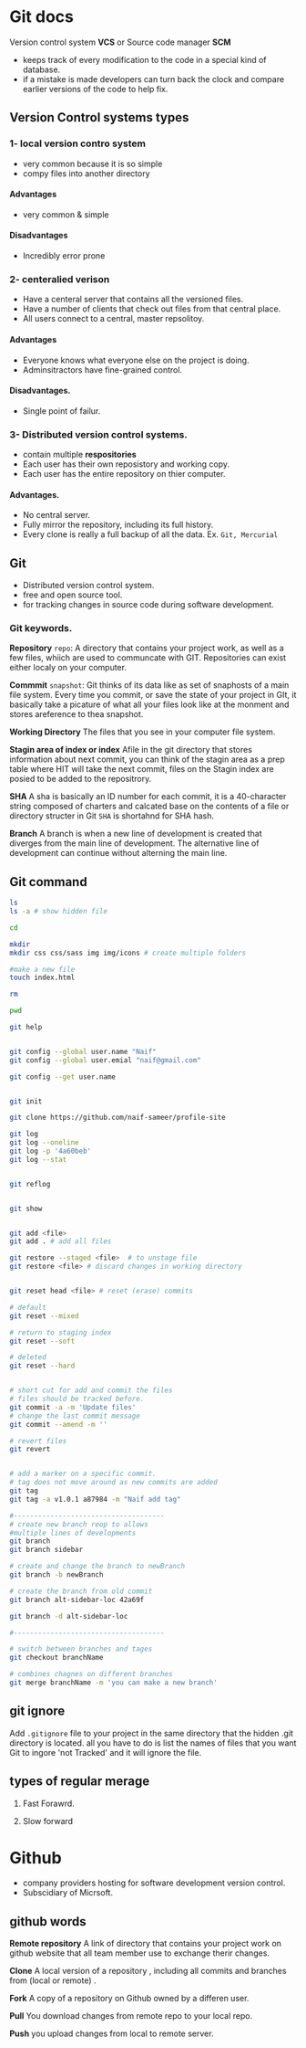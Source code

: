 # Git docs
Version control system **VCS** or Source code manager **SCM**
- keeps track of every modification to the code in a special kind of database.
- if a mistake is made developers can turn back the clock and compare earlier versions of the code to help fix.

## Version Control systems types

### 1- local version contro system
- very common because it is so simple 
- compy files into another directory

#### Advantages
- very common & simple 

#### Disadvantages
- Incredibly error prone


### 2- centeralied verison
- Have a centeral server that contains all the versioned files.
- Have a number of clients that check out files from that central place.
- All users connect to a central, master repsolitoy.

#### Advantages
- Everyone knows what everyone else on the project is doing.
- Adminsitractors have fine-grained control.

#### Disadvantages.
- Single point of failur.


### 3- Distributed version control systems.
- contain multiple **respositories**
- Each user has their own reposistory and working copy.
- Each user has the entire repository on thier computer.

#### Advantages.
- No central server.
- Fully mirror the repository, including its full history.
- Every clone is really a full backup of all the data.
Ex. `Git, Mercurial`


## Git
- Distributed version control system.
- free and open source tool.
- for tracking changes in source code during software development.

### Git keywords.

**Repository** `repo`: A directory that contains your project work, as well as a few files, whiich are used to communcate with GIT. Repositories can exist either localy on your computer.

**Commmit** `snapshot`: Git thinks of its data like as set of snaphosts of a main file system. Every time you commit, or save the state of your project in GIt, it basically take a picature of what all your files look like at the monment and stores areference to thea snapshot.

**Working Directory** The files that you see in your computer file system.

**Stagin area of index or index** Afile in the git directory that stores information about next commit, you can think of the stagin area as a prep table where HIT will take the next commit, files on the Stagin index are posied to be added to the repositrory.

**SHA** A sha is basically an ID number for each commit, it is a 40-character string composed of charters and calcated base on the contents of a file or directory structer in Git `SHA` is shortahnd for SHA hash.


**Branch** A branch is when a new line of development is created that diverges from the main line of development. The alternative line of development can continue without alterning the main line.





## Git command
```bash
ls 
ls -a # show hidden file

cd 

mkdir
mkdir css css/sass img img/icons # create multiple folders

#make a new file
touch index.html

rm

pwd 
```


```bash
git help


git config --global user.name "Naif"
git config --global user.emial "naif@gmail.com"

git config --get user.name


git init

git clone https://github.com/naif-sameer/profile-site

git log
git log --oneline
git log -p '4a60beb'
git log --stat


git reflog


git show


git add <file>
git add . # add all files

git restore --staged <file>  # to unstage file 
git restore <file> # discard changes in working directory


git reset head <file> # reset (erase) commits

# default 
git reset --mixed 

# return to staging index
git reset --soft 

# deleted
git reset --hard


# short cut for add and commit the files 
# files should be tracked before.
git commit -a -m 'Update files'
# change the last commit message
git commit --amend -m ''

# revert files
git revert


# add a marker on a specific commit.
# tag does not move around as new commits are added
git tag
git tag -a v1.0.1 a87984 -m "Naif add tag"

#-------------------------------------
# create new branch reop to allows
#multiple lines of developments
git branch
git branch sidebar

# create and change the branch to newBranch
git branch -b newBranch

# create the branch from old commit
git branch alt-sidebar-loc 42a69f

git branch -d alt-sidebar-loc

#-------------------------------------

# switch between branches and tages
git checkout branchName

# combines chagnes on different branches
git merge branchName -m 'you can make a new branch'

```

## git ignore
Add `.gitignore` file to your project in the same directory that the hidden .git directory is located. all you have to do is list the names of files that you want Git to ingore 'not Tracked' and it will ignore the file.


## types of regular merage

1. Fast Forawrd.

2. Slow forward




# Github
- company providers hosting for software development version control.
- Subscidiary of Micrsoft.

## github words
**Remote repository** A link of directory that contains your project work on github website that all team member use to exchange therir changes.

**Clone** A local version of a repository , including all commits and branches from (local or remote) .

**Fork** A copy of a repository on Github owned by a differen user.

**Pull**  You download changes from remote repo to your local repo.

**Push** you upload changes from local to remote server.    